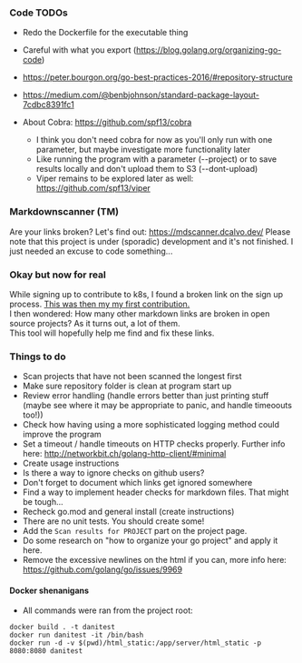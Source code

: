 ### Code TODOs
- Redo the Dockerfile for the executable thing
- Careful with what you export (https://blog.golang.org/organizing-go-code)
- https://peter.bourgon.org/go-best-practices-2016/#repository-structure
- https://medium.com/@benbjohnson/standard-package-layout-7cdbc8391fc1

- About Cobra: https://github.com/spf13/cobra
    - I think you don't need cobra for now as you'll only run with one parameter, but maybe investigate more functionality later
    - Like running the program with a parameter (--project) or to save results locally and don't upload them to S3 (--dont-upload)
    - Viper remains to be explored later as well: https://github.com/spf13/viper



### Markdownscanner (TM)
Are your links broken? Let's find out: https://mdscanner.dcalvo.dev/ 
Please note that this project is under (sporadic) development and it's not finished. I just needed an excuse to code something...  

### Okay but now for real
While signing up to contribute to k8s, I found a broken link on the sign up process. [This was then my my first contribution.](https://github.com/kubernetes/community/pull/4304)  
I then wondered: How many other markdown links are broken in open source projects? As it turns out, a lot of them.  
This tool will hopefully help me find and fix these links.

### Things to do
- Scan projects that have not been scanned the longest first
- Make sure repository folder is clean at program start up
- Review error handling (handle errors better than just printing stuff (maybe see where it may be appropriate to panic, and handle timeoouts too!))
- Check how having using a more sophisticated logging method could improve the program
- Set a timeout / handle timeouts on HTTP checks properly. Further info here: http://networkbit.ch/golang-http-client/#minimal
- Create usage instructions
- Is there a way to ignore checks on github users?
- Don't forget to document which links get ignored somewhere
- Find a way to implement header checks for markdown files. That might be tough...
- Recheck go.mod and general install (create instructions)
- There are no unit tests. You should create some!
- Add the `Scan results for PROJECT` part on the project page.
- Do some research on "how to organize your go project" and apply it here.
- Remove the excessive newlines on the html if you can, more info here: https://github.com/golang/go/issues/9969

#### Docker shenanigans
- All commands were ran from the project root:
```
docker build . -t danitest
docker run danitest -it /bin/bash
docker run -d -v $(pwd)/html_static:/app/server/html_static -p 8080:8080 danitest
```